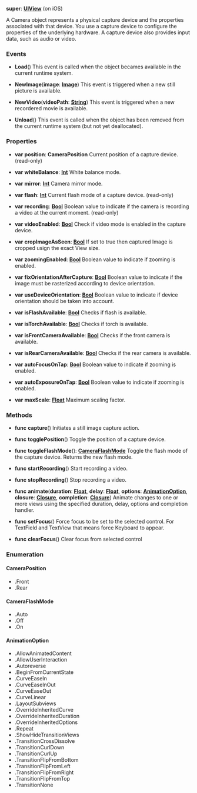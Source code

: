 **super**: **[UIView](UIView.md)** (on iOS)

A Camera object represents a physical capture device and the properties associated with that device. You use a capture device to configure the properties of the underlying hardware. A capture device also provides input data, such as audio or video.

### Events

* **Load**()
This event is called when the object becames available in the current runtime system.

* **NewImage**(**image**: **[Image](image.md)**)
This event is triggered when a new still picture is available.

* **NewVideo**(**videoPath**: **[String](../gravity/types.md)**)
This event is triggered when a new recordered movie is available.

* **Unload**()
This event is called when the object has been removed from the current runtime system (but not yet deallocated).



### Properties

* **var** **position**: **CameraPosition**
Current position of a capture device. \(read-only\)

* **var** **whiteBalance**: **[Int](../gravity/types.md)**
White balance mode.

* **var** **mirror**: **[Int](../gravity/types.md)**
Camera mirror mode.

* **var** **flash**: **[Int](../gravity/types.md)**
Current flash mode of a capture device. \(read-only\)

* **var** **recording**: **[Bool](../gravity/types.md)**
Boolean value to indicate if the camera is recording a video at the current moment. \(read-only\)

* **var** **videoEnabled**: **[Bool](../gravity/types.md)**
Check if video mode is enabled in the capture device.

* **var** **cropImageAsSeen**: **[Bool](../gravity/types.md)**
If set to true then captured Image is cropped usign the exact View size.

* **var** **zoomingEnabled**: **[Bool](../gravity/types.md)**
Boolean value to indicate if zooming is enabled.

* **var** **fixOrientationAfterCapture**: **[Bool](../gravity/types.md)**
Boolean value to indicate if the image must be rasterized according to device orientation.

* **var** **useDeviceOrientation**: **[Bool](../gravity/types.md)**
Boolean value to indicate if device orientation should be taken into account.

* **var** **isFlashAvailable**: **[Bool](../gravity/types.md)**
Checks if flash is available.

* **var** **isTorchAvailable**: **[Bool](../gravity/types.md)**
Checks if torch is available.

* **var** **isFrontCameraAvailable**: **[Bool](../gravity/types.md)**
Checks if the front camera is available.

* **var** **isRearCameraAvailable**: **[Bool](../gravity/types.md)**
Checks if the rear camera is available.

* **var** **autoFocusOnTap**: **[Bool](../gravity/types.md)**
Boolean value to indicate if zooming is enabled.

* **var** **autoExposureOnTap**: **[Bool](../gravity/types.md)**
Boolean value to indicate if zooming is enabled.

* **var** **maxScale**: **[Float](../gravity/types.md)**
Maximum scaling factor.



### Methods

* **func** **capture**()
Initiates a still image capture action.

* **func** **togglePosition**()
Toggle the position of a capture device.

* **func** **toggleFlashMode**(): <strong><a href="#_enum_CameraFlashMode">CameraFlashMode</a></strong> 
Toggle the flash mode of the capture device. Returns the new flash mode.

* **func** **startRecording**()
Start recording a video.

* **func** **stopRecording**()
Stop recording a video.

* **func** **animate**(**duration**: **[Float](../gravity/types.md)**, **delay**: **[Float](../gravity/types.md)**, **options**: **<a href="#_enum_AnimationOption">AnimationOption</a>**, **closure**: **[Closure](../gravity/closures.md)**, **completion**: **[Closure](../gravity/closures.md)**)
Animate changes to one or more views using the specified duration, delay, options and completion handler.

* **func** **setFocus**()
Force focus to be set to the selected control. For TextField and TextView that means force Keyboard to appear.

* **func** **clearFocus**()
Clear focus from selected control





### Enumeration

#### CameraPosition
 * .Front
 * .Rear

#### CameraFlashMode
 * .Auto
 * .Off
 * .On

#### AnimationOption
 * .AllowAnimatedContent
 * .AllowUserInteraction
 * .Autoreverse
 * .BeginFromCurrentState
 * .CurveEaseIn
 * .CurveEaseInOut
 * .CurveEaseOut
 * .CurveLinear
 * .LayoutSubviews
 * .OverrideInheritedCurve
 * .OverrideInheritedDuration
 * .OverrideInheritedOptions
 * .Repeat
 * .ShowHideTransitionViews
 * .TransitionCrossDissolve
 * .TransitionCurlDown
 * .TransitionCurlUp
 * .TransitionFlipFromBottom
 * .TransitionFlipFromLeft
 * .TransitionFlipFromRight
 * .TransitionFlipFromTop
 * .TransitionNone



